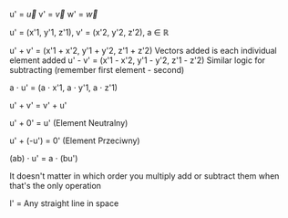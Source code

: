 u' = $\overrightarrow{u}$
v' = $\overrightarrow{v}$
w' = $\overrightarrow{w}$

u' = (x'1, y'1, z'1), v' = (x'2, y'2, z'2), a $\in$ $\mathbb{R}$ 

u' + v' = (x'1 + x'2, y'1 + y'2, z'1 + z'2)
	Vectors added is each individual element added
u' - v' = (x'1 - x'2, y'1 - y'2, z'1 - z'2)
	Similar logic for subtracting (remember first element - second)

a $\cdot$ u' = (a $\cdot$ x'1, a $\cdot$ y'1, a $\cdot$ z'1)

u' + v' = v' + u'

u' + 0' = u' (Element Neutralny)

u' + (-u') = 0' (Element Przeciwny)

(ab) $\cdot$ u' = a $\cdot$ (bu')

It doesn't matter in which order you multiply add or subtract them when that's the only operation

I' = Any straight line in space